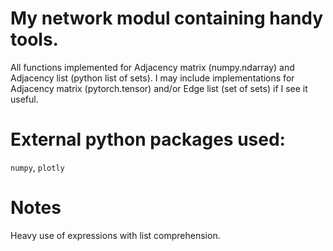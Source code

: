 # My network modul containing handy tools.

All functions implemented for Adjacency matrix (numpy.ndarray) and Adjacency list (python list of sets).
I may include implementations for Adjacency matrix (pytorch.tensor) and/or Edge list (set of sets) if I see it useful.

# External python packages used:
`numpy`, `plotly`

# Notes
Heavy use of expressions with list comprehension.

